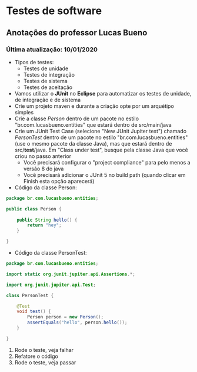 # Testes de software

## Anotações do professor Lucas Bueno

### Última atualização: 10/01/2020

- Tipos de testes:
    - Testes de unidade
    - Testes de integração
    - Testes de sistema
    - Testes de aceitação
- Vamos utilizar o **JUnit** no **Eclipse** para automatizar os testes de unidade, de integração e de sistema
- Crie um projeto maven e durante a criação opte por um arquétipo simples
- Crie a classe *Person* dentro de um pacote no estilo "br.com.lucasbueno.entities" que estará dentro de src/main/java
-  Crie um JUnit Test Case (selecione "New JUnit Jupiter test") chamado *PersonTest* dentro de um pacote no estilo "br.com.lucasbueno.entities" (use o mesmo pacote da classe Java), mas que estará dentro de src/**test**/java. Em "Class under test", busque pela classe Java que você criou no passo anterior
    - Você precisará configurar o "project compliance" para pelo menos a versão 8 do java
    - Você precisará adicionar o JUnit 5 no build path (quando clicar em Finish esta opção aparecerá)
- Código da classe Person:
```java
package br.com.lucasbueno.entities;

public class Person {
	
	public String hello() {
		return "hey";
	}

}
```
- Código da classe PersonTest:
```java
package br.com.lucasbueno.entities;

import static org.junit.jupiter.api.Assertions.*;

import org.junit.jupiter.api.Test;

class PersonTest {

	@Test
	void test() {
		Person person = new Person();
		assertEquals("hello", person.hello());
	}

}
```
1. Rode o teste, veja falhar
2. Refatore o código
3. Rode o teste, veja passar